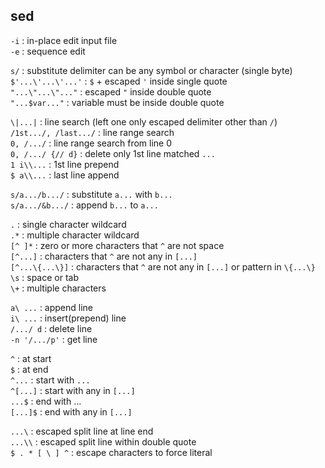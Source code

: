 sed
---

`-i` : in-place edit input file  
`-e` : sequence edit  

`s/` : substitute delimiter can be any symbol or character (single byte)  
`$'...\'...\'...'` : `$` + escaped `'` inside single quote  
`"...\"...\"..."` : escaped `"` inside double quote  
`"...$var..."` : variable must be inside double quote  

`\|...|` : line search (left one only escaped delimiter other than `/`)  
`/1st.../, /last.../` : line range search  
`0, /.../` : line range search from line 0  
`0, /.../ {// d}` : delete only 1st line matched `...`  
`1 i\\...` : 1st line prepend  
`$ a\\...` : last line append

`s/a.../b.../` : substitute `a...` with `b...`  
`s/a.../&b.../` : append `b...` to `a...`  

`.` : single character wildcard  
`.*` : multiple character wildcard  
`[^ ]*` : zero or more characters that `^` are not space  
`[^...]` : characters that `^` are not any in `[...]`  
`[^...\{...\}]` : characters that `^` are not any in `[...]` or pattern in `\{...\}`  
`\s` : space or tab  
`\+` : multiple characters  

`a\ ...` : append line  
`i\ ...` : insert(prepend) line  
`/.../ d` : delete line  
`-n '/.../p'` : get line  

`^` : at start  
`$` : at end  
`^...` : start with `...`  
`^[...]` : start with any in `[...]`  
`...$` : end with ...  
`[...]$` : end with any in `[...]`  

`...\` : escaped split line at line end  
`...\\` : escaped split line within double quote  
`$ . * [ \ ] ^` : escape characters to force literal  
